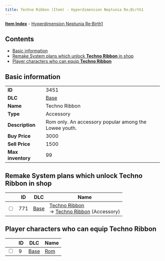 ```yaml
---
title: Techno Ribbon (Item) - Hyperdimension Neptunia Re;Birth1
---
```


[**Item Index**](/neptunia/rb1/item/index.html) - [Hyperdimension Neptunia Re;Birth1](/neptunia/rb1)

## Contents

- [Basic information](#basic-information)
- [Remake System plans which unlock **Techno Ribbon** in shop](#remake-system-plans-which-unlock-techno-ribbon-in-shop)
- [Player characters who can equip **Techno Ribbon**](#player-characters-who-can-equip-techno-ribbon)

## Basic information

|   |   |
| -- | -- |
| **ID** | 3451 |
| **DLC** | [Base](/neptunia/rb1/dlc/1-base.html) |
| **Name** | Techno Ribbon |
| **Type** | Accessory |
| **Description** | Rom only. An accessory popular among the Lowee youth. |
| **Buy Price** | 3000 |
| **Sell Price** | 1500 |
| **Max inventory** | 99 |


## Remake System plans which unlock **Techno Ribbon** in shop

|    | ID | DLC | Name |
| -- | -- | --- | ---- |
| <input type="checkbox" id="rb1-remake-1-771" class="trackbox" /> | 771 | [Base](/neptunia/rb1/dlc/1-base.html) | [Techno Ribbon](/neptunia/rb1/remake/1-771-techno-ribbon.html)<br /> → [Techno Ribbon](/neptunia/rb1/item/1-3451-techno-ribbon.html) (Accessory) |


## Player characters who can equip **Techno Ribbon**

|    | ID | DLC | Name |
| -- | -- | --- | ---- |
| <input type="checkbox" id="rb1-player-1-9" class="trackbox" /> | 9 | [Base](/neptunia/rb1/dlc/1-base.html) | [Rom](/neptunia/rb1/player/1-9-rom.html) |
